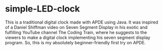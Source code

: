 # simple-LED-clock
This is a traditional digital clock made with APDE using Java. It was inspired of a Daniel Shiffman video on Seven Segment Display in his exotic and fulfilling YouTube channel The Coding Train, where he suggests to the viewers to make a digital clock implementing his seven segment display program. So, this is my absolutely beginner-friendly first try on APDE.
